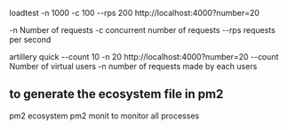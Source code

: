 loadtest -n 1000 -c 100 --rps 200 http://localhost:4000?number=20

-n Number of requests
-c concurrent number of requests
--rps requests per second


artillery quick --count 10 -n 20 http://localhost:4000?number=20
--count Number of virtual users
-n number of requests made by each users

## to generate the ecosystem file in pm2
pm2 ecosystem
pm2 monit to monitor all processes